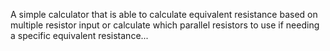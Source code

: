 A simple calculator that is able to calculate equivalent resistance based on multiple resistor input or calculate which parallel resistors to use if needing a specific equivalent resistance...
